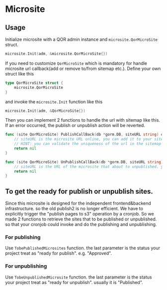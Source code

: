 # Microsite

## Usage

Initialize microsite with a QOR admin instance and `microsite.QorMicroSite` struct.

```go
microsite.Init(adm, &microsite.QorMicroSite{})
```

If you need to customize `QorMicroSite` which is mandatory for handle microsite url callback(add or remove to/from sitemap etc.). Define your own struct like this

```go
type QorMicroSite struct {
	microsite.QorMicroSite
}
```

and invoke the `microsite.Init` function like this

```go
microsite.Init(adm, &QorMicroSite{})
```

Then you can implement 2 functions to handle the url with sitemap like this. If an error occurred, the publish or unpublish action will be reverted.

```go
func (site QorMicroSite) PublishCallBack(db *gorm.DB, siteURL string) error {
    // siteURL is the microsite URL online, you can add it to your sitemap according to your own business logic
    // HINT: you can validate the uniqueness of the url in the sitemap to avoid microsite overwrite the main path in your site.
	return nil
}

func (site QorMicroSite) UnPublishCallBack(db *gorm.DB, siteURL string) error {
    // siteURL is the URL of the microsite that about to unpublished. you can remove it from your sitemap
	return nil
}
```


## To get the ready for publish or unpublish sites.

Since this microsite is designed for the independent frontend&backend infrastructure. so the old publish2 is no longer efficient. We have to explicitly trigger the "publish pages to s3" operation by a cronjob. So we made 2 functions to retrieve the sites that to be published or unpublished. so that your cronjob could invoke and do the publishing and unpublishing.

### For publishing
Use `TobePublishedMicrosites` function. the last parameter is the status your project treat as "ready for publish". e.g. "Approved".

### For unpublishing
Use `TobeUnpublishedMicrosite` function. the last parameter is the status your project treat as "ready for unpublish". usually it is "Published".

